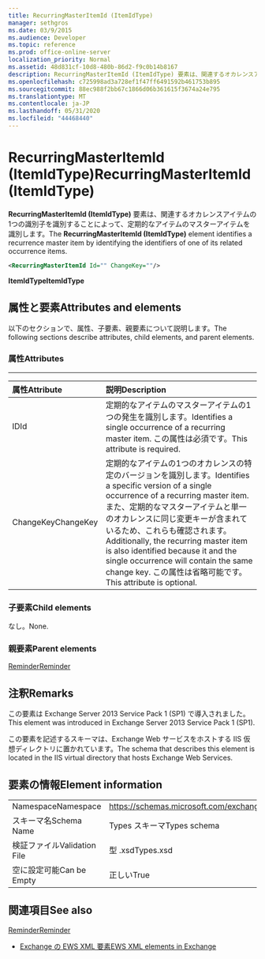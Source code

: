 ```yaml
---
title: RecurringMasterItemId (ItemIdType)
manager: sethgros
ms.date: 03/9/2015
ms.audience: Developer
ms.topic: reference
ms.prod: office-online-server
localization_priority: Normal
ms.assetid: 48d831cf-10d8-480b-86d2-f9c0b14b8167
description: RecurringMasterItemId (ItemIdType) 要素は、関連するオカレンスアイテムの1つの識別子を識別することによって、定期的なアイテムのマスターアイテムを識別します。
ms.openlocfilehash: c725998ad3a728ef1f47ff6491592b461753b895
ms.sourcegitcommit: 88ec988f2bb67c1866d06b361615f3674a24e795
ms.translationtype: MT
ms.contentlocale: ja-JP
ms.lasthandoff: 05/31/2020
ms.locfileid: "44468440"
---
```

# <a name="recurringmasteritemid-itemidtype"></a><span data-ttu-id="31611-103">RecurringMasterItemId (ItemIdType)</span><span class="sxs-lookup"><span data-stu-id="31611-103">RecurringMasterItemId (ItemIdType)</span></span>

<span data-ttu-id="31611-104">**RecurringMasterItemId (ItemIdType)** 要素は、関連するオカレンスアイテムの1つの識別子を識別することによって、定期的なアイテムのマスターアイテムを識別します。</span><span class="sxs-lookup"><span data-stu-id="31611-104">The **RecurringMasterItemId (ItemIdType)** element identifies a recurrence master item by identifying the identifiers of one of its related occurrence items.</span></span> 
  
```XML
<RecurringMasterItemId Id="" ChangeKey=""/>
```

 <span data-ttu-id="31611-105">**ItemIdType**</span><span class="sxs-lookup"><span data-stu-id="31611-105">**ItemIdType**</span></span>
## <a name="attributes-and-elements"></a><span data-ttu-id="31611-106">属性と要素</span><span class="sxs-lookup"><span data-stu-id="31611-106">Attributes and elements</span></span>

<span data-ttu-id="31611-107">以下のセクションで、属性、子要素、親要素について説明します。</span><span class="sxs-lookup"><span data-stu-id="31611-107">The following sections describe attributes, child elements, and parent elements.</span></span>
  
### <a name="attributes"></a><span data-ttu-id="31611-108">属性</span><span class="sxs-lookup"><span data-stu-id="31611-108">Attributes</span></span>

****

|<span data-ttu-id="31611-109">**属性**</span><span class="sxs-lookup"><span data-stu-id="31611-109">**Attribute**</span></span>|<span data-ttu-id="31611-110">**説明**</span><span class="sxs-lookup"><span data-stu-id="31611-110">**Description**</span></span>|
|:-----|:-----|
|<span data-ttu-id="31611-111">ID</span><span class="sxs-lookup"><span data-stu-id="31611-111">Id</span></span>  <br/> |<span data-ttu-id="31611-112">定期的なアイテムのマスターアイテムの1つの発生を識別します。</span><span class="sxs-lookup"><span data-stu-id="31611-112">Identifies a single occurrence of a recurring master item.</span></span> <span data-ttu-id="31611-113">この属性は必須です。</span><span class="sxs-lookup"><span data-stu-id="31611-113">This attribute is required.</span></span>  <br/> |
|<span data-ttu-id="31611-114">ChangeKey</span><span class="sxs-lookup"><span data-stu-id="31611-114">ChangeKey</span></span>  <br/> |<span data-ttu-id="31611-115">定期的なアイテムの1つのオカレンスの特定のバージョンを識別します。</span><span class="sxs-lookup"><span data-stu-id="31611-115">Identifies a specific version of a single occurrence of a recurring master item.</span></span> <span data-ttu-id="31611-116">また、定期的なマスターアイテムと単一のオカレンスに同じ変更キーが含まれているため、これらも確認されます。</span><span class="sxs-lookup"><span data-stu-id="31611-116">Additionally, the recurring master item is also identified because it and the single occurrence will contain the same change key.</span></span> <span data-ttu-id="31611-117">この属性は省略可能です。</span><span class="sxs-lookup"><span data-stu-id="31611-117">This attribute is optional.</span></span>  <br/> |
   
### <a name="child-elements"></a><span data-ttu-id="31611-118">子要素</span><span class="sxs-lookup"><span data-stu-id="31611-118">Child elements</span></span>

<span data-ttu-id="31611-119">なし。</span><span class="sxs-lookup"><span data-stu-id="31611-119">None.</span></span>
  
### <a name="parent-elements"></a><span data-ttu-id="31611-120">親要素</span><span class="sxs-lookup"><span data-stu-id="31611-120">Parent elements</span></span>

[<span data-ttu-id="31611-121">Reminder</span><span class="sxs-lookup"><span data-stu-id="31611-121">Reminder</span></span>](reminder.md)
  
## <a name="remarks"></a><span data-ttu-id="31611-122">注釈</span><span class="sxs-lookup"><span data-stu-id="31611-122">Remarks</span></span>

<span data-ttu-id="31611-123">この要素は Exchange Server 2013 Service Pack 1 (SP1) で導入されました。</span><span class="sxs-lookup"><span data-stu-id="31611-123">This element was introduced in Exchange Server 2013 Service Pack 1 (SP1).</span></span>
  
<span data-ttu-id="31611-124">この要素を記述するスキーマは、Exchange Web サービスをホストする IIS 仮想ディレクトリに置かれています。</span><span class="sxs-lookup"><span data-stu-id="31611-124">The schema that describes this element is located in the IIS virtual directory that hosts Exchange Web Services.</span></span>
  
## <a name="element-information"></a><span data-ttu-id="31611-125">要素の情報</span><span class="sxs-lookup"><span data-stu-id="31611-125">Element information</span></span>

|||
|:-----|:-----|
|<span data-ttu-id="31611-126">Namespace</span><span class="sxs-lookup"><span data-stu-id="31611-126">Namespace</span></span>  <br/> |https://schemas.microsoft.com/exchange/services/2006/types  <br/> |
|<span data-ttu-id="31611-127">スキーマ名</span><span class="sxs-lookup"><span data-stu-id="31611-127">Schema Name</span></span>  <br/> |<span data-ttu-id="31611-128">Types スキーマ</span><span class="sxs-lookup"><span data-stu-id="31611-128">Types schema</span></span>  <br/> |
|<span data-ttu-id="31611-129">検証ファイル</span><span class="sxs-lookup"><span data-stu-id="31611-129">Validation File</span></span>  <br/> |<span data-ttu-id="31611-130">型 .xsd</span><span class="sxs-lookup"><span data-stu-id="31611-130">Types.xsd</span></span>  <br/> |
|<span data-ttu-id="31611-131">空に設定可能</span><span class="sxs-lookup"><span data-stu-id="31611-131">Can be Empty</span></span>  <br/> |<span data-ttu-id="31611-132">正しい</span><span class="sxs-lookup"><span data-stu-id="31611-132">True</span></span>  <br/> |
   
## <a name="see-also"></a><span data-ttu-id="31611-133">関連項目</span><span class="sxs-lookup"><span data-stu-id="31611-133">See also</span></span>



[<span data-ttu-id="31611-134">Reminder</span><span class="sxs-lookup"><span data-stu-id="31611-134">Reminder</span></span>](reminder.md)


- [<span data-ttu-id="31611-135">Exchange の EWS XML 要素</span><span class="sxs-lookup"><span data-stu-id="31611-135">EWS XML elements in Exchange</span></span>](ews-xml-elements-in-exchange.md)

